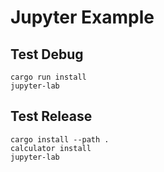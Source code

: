 # Jupyter Example


## Test Debug

```shell
cargo run install
jupyter-lab
```

## Test Release


```shell
cargo install --path .
calculator install
jupyter-lab
```